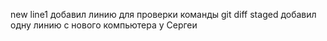 new line1
добавил линию для проверки команды git diff staged
добавил одну линию с нового компьютера у Сергеи
